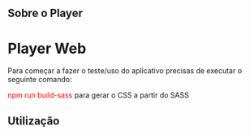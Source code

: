 ## Sobre o Player
<h1>Player Web</h1>

Para começar a fazer o teste/uso do aplicativo precisas de
executar o seguinte comando:

<p><span style="color: red">npm run build-sass</span> para gerar o CSS a partir do SASS</p>

<h2>Utilização</h2>
